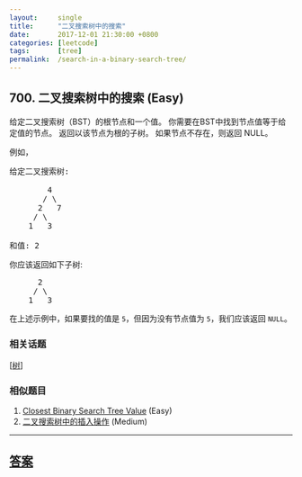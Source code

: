 ```yaml
---
layout:     single
title:      "二叉搜索树中的搜索"
date:       2017-12-01 21:30:00 +0800
categories: [leetcode]
tags:       [tree]
permalink:  /search-in-a-binary-search-tree/
---
```


## 700. 二叉搜索树中的搜索 (Easy)

<p>给定二叉搜索树（BST）的根节点和一个值。 你需要在BST中找到节点值等于给定值的节点。 返回以该节点为根的子树。 如果节点不存在，则返回 NULL。</p>

<p>例如，</p>

<pre>
给定二叉搜索树:

        4
       / \
      2   7
     / \
    1   3

和值: 2
</pre>

<p>你应该返回如下子树:</p>

<pre>
      2     
     / \   
    1   3
</pre>

<p>在上述示例中，如果要找的值是 <code>5</code>，但因为没有节点值为 <code>5</code>，我们应该返回 <code>NULL</code>。</p>

### 相关话题
  [[树](https://github.com/openset/leetcode/tree/master/tag/tree/README.md)]

### 相似题目
  1. [Closest Binary Search Tree Value](/closest-binary-search-tree-value) (Easy)
  1. [二叉搜索树中的插入操作](/insert-into-a-binary-search-tree) (Medium)

---

## [答案](https://github.com/openset/leetcode/tree/master/problems/search-in-a-binary-search-tree)
